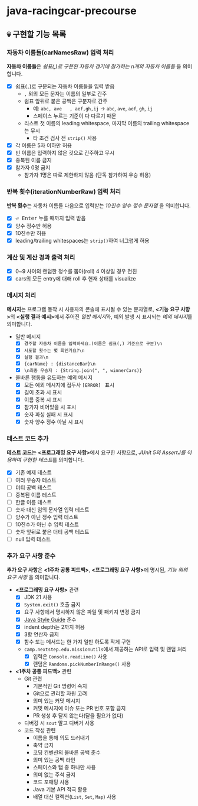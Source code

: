 # java-racingcar-precourse

## :skull: 구현할 기능 목록

### 자동차 이름들(carNamesRaw) 입력 처리

**자동차 이름들**은 *쉼표(,)로 구분된 자동차 경기에 참가하는
n개의 자동차 이름들* 을 의미합니다.

- [x] 쉼표(`,`)로 구분되는 자동차 이름들을 입력 받음
  - `,` 외의 모든 문자는 이름의 일부로 간주
  - 쉼표 앞뒤로 붙은 공백은 구분자로 간주
    - 예: `abc, ave   , aef,gh,ij` → `abc`, `ave`, `aef`, `gh`, `ij`
    - 스페이스 누르는 기준이 다 다르기 때문
  - 리스트 첫 이름의 leading whitespace, 마지막 이름의 trailing whitespace는 무시
    - 타 조건 검사 전 `strip()` 사용
- [x] 각 이름은 5자 이하만 허용
- [x] 빈 이름은 입력하지 않은 것으로 간주하고 무시
- [x] 중복된 이름 금지
- [x] 참가자 0명 금지
  - 참가자 1명은 따로 제한하지 않음 (단독 참가하여 우승 허용)

### 반복 횟수(iterationNumberRaw) 입력 처리

**반복 횟수**는 자동차 이름들 다음으로 입력받는
*10진수 양수 정수 문자열* 을 의미합니다.

- [x] <kbd>⏎ Enter</kbd> 누를 때까지 입력 받음
- [x] 양수 정수만 허용
- [x] 10진수만 허용
- [x] leading/trailing whitespaces는 `strip()`하여 너그럽게 허용

### 계산 및 계산 경과 출력 처리

- [x] 0~9 사이의 랜덤한 정수를 뽑아(roll) 4 이상일 경우 전진
- [x] cars의 모든 entry에 대해 roll 후 현재 상태를 visualize

### 메시지 처리

**메시지**는 프로그램 동작 시 사용자의 콘솔에 표시될 수 있는 문자열로,
<b><기능 요구 사항></b>의 <b><실행 결과 예시></b>에서 주어진 *일반 메시지*와,
예외 발생 시 표시되는 *예외 메시지*를 의미합니다.

- 일반 메시지
  - [x] `경주할 자동차 이름을 입력하세요.(이름은 쉼표(,) 기준으로 구분)\n`
  - [x] `시도할 횟수는 몇 회인가요?\n`
  - [x] `실행 결과\n`
  - [x] `{carName} : {distanceBar}\n`
  - [x] `\n최종 우승자 : {String.join(", ", winnerCars)}`
- 올바른 행동을 유도하는 예외 메시지
  - [x] 모든 예외 메시지에 접두사 `[ERROR] ` 표시
  - [x] 길이 초과 시 표시
  - [x] 이름 중복 시 표시
  - [x] 참가자 비어있을 시 표시
  - [x] 숫자 파싱 실패 시 표시
  - [x] 숫자 양수 정수 아닐 시 표시

### 테스트 코드 추가

**테스트 코드**는 <b><프로그래밍 요구 사항></b>에서 요구한 사항으로,
*JUnit 5와 AssertJ를 이용하여 구현한 테스트*를 의미합니다.

- [x] 기존 예제 테스트
- [ ] 여러 우승자 테스트
- [ ] 더티 공백 테스트
- [ ] 중복된 이름 테스트
- [ ] 한글 이름 테스트
- [ ] 숫자 대신 임의 문자열 입력 테스트
- [ ] 양수가 아닌 정수 입력 테스트
- [ ] 10진수가 아닌 수 입력 테스트
- [ ] 숫자 앞뒤로 붙은 더티 공백 테스트
- [ ] null 입력 테스트

### 추가 요구 사항 준수

**추가 요구 사항**은 <b><1주차 공통 피드백></b>, <b><프로그래밍 요구 사항></b>에 명시된,
*기능 외의 요구 사항* 을 의미합니다.

- **<프로그래밍 요구 사항>** 관련
  - [x] JDK 21 사용
  - [x] `System.exit()` 호출 금지
  - [x] 요구 사항에서 명시하지 않은 파일 및 패키지 변경 금지
  - [x] [Java Style Guide](https://github.com/woowacourse/woowacourse-docs/blob/main/styleguide/java) 준수
  - [x] indent depth는 2까지 허용
  - [x] 3항 연산자 금지
  - [x] 함수 또는 메서드는 한 가지 일만 하도록 작게 구현
  - `camp.nextstep.edu.missionutils`에서 제공하는 API로 입력 및 랜덤 처리
    - [x] 입력은 `Console.readLine()` 사용
    - [x] 랜덤은 `Randoms.pickNumberInRange()` 사용
- **<1주차 공통 피드백>** 관련
  - Git 관련
    - 기본적인 Git 명령어 숙지
    - Git으로 관리할 자원 고려
    - 의미 있는 커밋 메시지
    - 커밋 메시지에 이슈 또는 PR 번호 포함 금지
    - PR 생성 후 닫지 않는다(닫을 필요가 없다)
  - 디버깅 시 `sout` 말고 디버거 사용
  - 코드 작성 관련
    - 이름을 통해 의도 드러내기
    - 축약 금지
    - 코딩 컨벤션의 올바른 공백 준수
    - 의미 있는 공백 라인
    - 스페이스와 탭 중 하나만 사용
    - 의미 없는 주석 금지
    - 코드 포매팅 사용
    - Java 기본 API 적극 활용
    - 배열 대신 컬렉션(`List`, `Set`, `Map`) 사용
